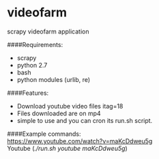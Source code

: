 # videofarm
scrapy videofarm application 

####Requirements:  
 - scrapy  
 - python 2.7
 - bash    
 - python modules (urlib, re)

####Features:
 - Download youtube video files itag=18  
 - Files downloaded are on mp4  
 - simple to use and you can cron its run.sh script.  


####Example commands:  
https://www.youtube.com/watch?v=maKcDdweu5g  
Youtube (_./run.sh youtube maKcDdweu5g_)
